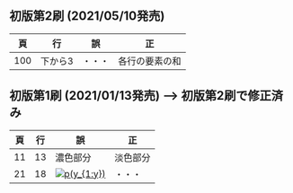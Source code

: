 ## 初版第2刷 (2021/05/10発売)

|頁|行|誤|正|
|---|---|---|---|
|100|下から3|・・・|各行の要素の和|

## 初版第1刷 (2021/01/13発売) --> 初版第2刷で修正済み

|頁|行|誤|正|
|---|---|---|---|
|11|13|濃色部分|淡色部分|
|21|18|<a href="https://www.codecogs.com/eqnedit.php?latex=\bg_white&space;\fn_jvn&space;p(y_{1:y})" target="_blank"><img src="https://latex.codecogs.com/png.latex?\bg_white&space;\fn_jvn&space;p(y_{1:y})" title="p(y_{1:y})" /></a>|・・・|
